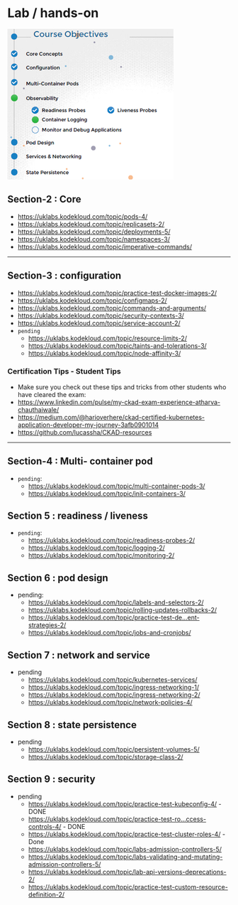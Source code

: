 # Lab / hands-on
![img.png](../99_img/obj.png)

## Section-2 : Core
- https://uklabs.kodekloud.com/topic/pods-4/
- https://uklabs.kodekloud.com/topic/replicasets-2/
- https://uklabs.kodekloud.com/topic/deployments-5/
- https://uklabs.kodekloud.com/topic/namespaces-3/
- https://uklabs.kodekloud.com/topic/imperative-commands/

--- 
## Section-3 : configuration
- https://uklabs.kodekloud.com/topic/practice-test-docker-images-2/
- https://uklabs.kodekloud.com/topic/configmaps-2/
- https://uklabs.kodekloud.com/topic/commands-and-arguments/
- https://uklabs.kodekloud.com/topic/security-contexts-3/
- https://uklabs.kodekloud.com/topic/service-account-2/
- `pending`
  - https://uklabs.kodekloud.com/topic/resource-limits-2/
  - https://uklabs.kodekloud.com/topic/taints-and-tolerations-3/
  - https://uklabs.kodekloud.com/topic/node-affinity-3/

### Certification Tips - Student Tips
- Make sure you check out these tips and tricks from other students who have cleared the exam:
- https://www.linkedin.com/pulse/my-ckad-exam-experience-atharva-chauthaiwale/
- https://medium.com/@harioverhere/ckad-certified-kubernetes-application-developer-my-journey-3afb0901014
- https://github.com/lucassha/CKAD-resources
--- 

## Section-4 : Multi- container pod
- `pending`:
  - https://uklabs.kodekloud.com/topic/multi-container-pods-3/
  - https://uklabs.kodekloud.com/topic/init-containers-3/

## Section 5 : readiness / liveness
- `pending`:
  - https://uklabs.kodekloud.com/topic/readiness-probes-2/
  - https://uklabs.kodekloud.com/topic/logging-2/
  - https://uklabs.kodekloud.com/topic/monitoring-2/

## Section 6 : pod design
- pending:
  - https://uklabs.kodekloud.com/topic/labels-and-selectors-2/
  - https://uklabs.kodekloud.com/topic/rolling-updates-rollbacks-2/
  - https://uklabs.kodekloud.com/topic/practice-test-de…ent-strategies-2/ 
  - https://uklabs.kodekloud.com/topic/jobs-and-cronjobs/

## Section 7 : network and service
- pending
  - https://uklabs.kodekloud.com/topic/kubernetes-services/ 
  - https://uklabs.kodekloud.com/topic/ingress-networking-1/
  - https://uklabs.kodekloud.com/topic/ingress-networking-2/
  - https://uklabs.kodekloud.com/topic/network-policies-4/

## Section 8 : state persistence
- pending
  - https://uklabs.kodekloud.com/topic/persistent-volumes-5/
  - https://uklabs.kodekloud.com/topic/storage-class-2/

## Section 9 : security
- pending
  - https://uklabs.kodekloud.com/topic/practice-test-kubeconfig-4/ - DONE
  - https://uklabs.kodekloud.com/topic/practice-test-ro…ccess-controls-4/ - DONE
  - https://uklabs.kodekloud.com/topic/practice-test-cluster-roles-4/ - Done
  - https://uklabs.kodekloud.com/topic/labs-admission-controllers-5/
  - https://uklabs.kodekloud.com/topic/labs-validating-and-mutating-admission-controllers-5/
  - https://uklabs.kodekloud.com/topic/lab-api-versions-deprecations-2/
  - https://uklabs.kodekloud.com/topic/practice-test-custom-resource-definition-2/